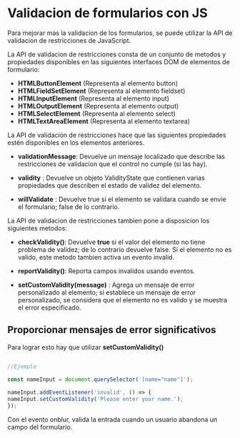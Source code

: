 # Validacion de formularios con JS

Para mejorar mas la validacion de los formularios, se puede utilizar la API de validacion de restricciones de JavaScript.

La API de validacion de restricciones consta de un conjunto de metodos y propiedades disponibles en las siguientes interfaces DOM de elementos de formulario:

* **HTMLButtonElement** (Representa al elemento button)
* **HTMLFieldSetElement** (Representa al elemento fieldset)
* **HTMLInputElement** (Representa al elemento input)
* **HTMLOutputElement** (Representa al elemento output)
* **HTMLSelectElement** (Representa al elemento select)
* **HTMLTextAreaElement** (Representa al elemento textarea)

La API de validación de restricciones hace que las siguientes propiedades estén disponibles en los elementos anteriores.

* **validationMessage**: Devuelve un mensaje localizado que describe las restricciones de validacion que el control no cumple (si las hay).

* **validity** : Devuelve un objeto ValidityState que contienen varias propiedades que describen el estado de validez del elemento.

* **willValidate** : Devuelve true si el elemento se validara cuando se envie el formulario; false de lo contrario.

La API de validacion de restricciones tambien pone a disposicion los siguientes metodos:

* **checkValidity()**: Devuelve **true** si el valor del elemento no tiene problema de validez; de lo contrario devuelve false. Si el elemento no es valido, este metodo tambien activa un evento invalid.

* **reportValidity()**: Reporta campos invalidos usando eventos.

* **setCustomValidity(message)** : Agrega un mensaje de error personalizado al elemento; si establece un mensaje de error personalizado, se considera que el elemento no es valido y se muestra el error especificado.

## Proporcionar mensajes de error significativos

Para lograr esto hay que utilizar **setCustomValidity()**

```js

//Ejemplo

const nameInput = document.querySelector('[name="name"]');  
  
nameInput.addEventListener('invalid', () => {  
nameInput.setCustomValidity('Please enter your name.');  
});
```

Con el evento onblur, valida la entrada cuando un usuario abandona un campo del formulario.